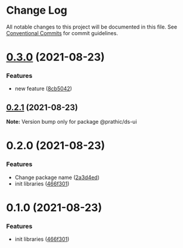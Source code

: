 # Change Log

All notable changes to this project will be documented in this file.
See [Conventional Commits](https://conventionalcommits.org) for commit guidelines.

# [0.3.0](https://github.com/prathick/lerna-test-commands/compare/@prathic/ds-ui@0.2.1...@prathic/ds-ui@0.3.0) (2021-08-23)


### Features

* new feature ([8cb5042](https://github.com/prathick/lerna-test-commands/commit/8cb5042753b9292be80c8d09c3469ffc1b223989))





## [0.2.1](https://github.com/prathick/lerna-test-commands/compare/@prathic/ds-ui@0.2.0...@prathic/ds-ui@0.2.1) (2021-08-23)

**Note:** Version bump only for package @prathic/ds-ui





# 0.2.0 (2021-08-23)


### Features

* Change package name ([2a3d4ed](https://github.com/prathick/lerna-test-commands/commit/2a3d4ed1f5fca858b3234fc7b10179e60af23958))
* init libraries ([466f301](https://github.com/prathick/lerna-test-commands/commit/466f301f9c00683b4ba74e18769199b118a3bdcc))





# 0.1.0 (2021-08-23)


### Features

* init libraries ([466f301](https://github.com/prathick/lerna-test-commands/commit/466f301f9c00683b4ba74e18769199b118a3bdcc))
